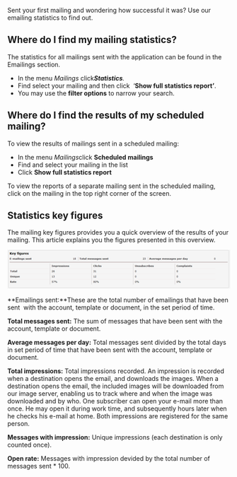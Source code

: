 Sent your first mailing and wondering how successful it was? Use our
emailing statistics to find out.

Where do I find my mailing statistics?
--------------------------------------

The statistics for all mailings sent with the application can be found
in the Emailings section.

-   In the menu *Mailings* click***Statistics**.*
-   Find select your mailing and then click  ‘**Show full statistics
    report’**.
-   You may use the **filter options** to narrow your search.

Where do I find the results of my scheduled mailing?
----------------------------------------------------

To view the results of mailings sent in a scheduled mailing:

-   In the menu *Mailings*click **Scheduled mailings**
-   Find and select your mailing in the list
-   Click **Show full statistics report**

To view the reports of a separate mailing sent in the scheduled mailing,
click on the mailing in the top right corner of the screen.

Statistics key figures
----------------------

The mailing key figures provides you a quick overview of the results of
your mailing. This article explains you the figures presented in this
overview.

![Key figures](../images/key_figures.png)

**Emailings sent:**These are the total number of emailings that have
been sent  with the account, template or document, in the set period of
time.

**Total messages sent:** The sum of messages that have been sent with
the account, template or document.

**Average messages per day:** Total messages sent divided by the total
days in set period of time that have been sent with the account,
template or document.

**Total impressions:** Total impressions recorded. An impression is
recorded when a destination opens the email, and downloads the images.
When a destination opens the email, the included images will be
downloaded from our image server, enabling us to track where and when
the image was downloaded and by who. One subscriber can open your e-mail
more than once. He may open it during work time, and subsequently hours
later when he checks his e-mail at home. Both impressions are registered
for the same person.

**Messages with impression:** Unique impressions (each destination is
only counted once).

**Open rate:** Messages with impression devided by the total number of
messages sent \* 100.
